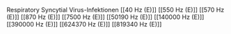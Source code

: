 Respiratory Syncytial Virus-Infektionen
[[40 Hz (E)]]
[[550 Hz (E)]]
[[570 Hz (E)]]
[[870 Hz (E)]]
[[7500 Hz (E)]]
[[50190 Hz (E)]]
[[140000 Hz (E)]]
[[390000 Hz (E)]]
[[624370 Hz (E)]]
[[819340 Hz (E)]]